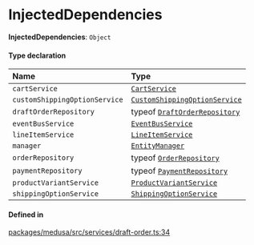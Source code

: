 # InjectedDependencies

 **InjectedDependencies**: `Object`

#### Type declaration

| Name | Type |
| :------ | :------ |
| `cartService` | [`CartService`](../classes/CartService.md) |
| `customShippingOptionService` | [`CustomShippingOptionService`](../classes/CustomShippingOptionService.md) |
| `draftOrderRepository` | typeof [`DraftOrderRepository`](../index.md#draftorderrepository) |
| `eventBusService` | [`EventBusService`](../classes/EventBusService.md) |
| `lineItemService` | [`LineItemService`](../classes/LineItemService.md) |
| `manager` | [`EntityManager`](../classes/EntityManager.md) |
| `orderRepository` | typeof [`OrderRepository`](../index.md#orderrepository) |
| `paymentRepository` | typeof [`PaymentRepository`](../index.md#paymentrepository) |
| `productVariantService` | [`ProductVariantService`](../classes/ProductVariantService.md) |
| `shippingOptionService` | [`ShippingOptionService`](../classes/ShippingOptionService.md) |

#### Defined in

[packages/medusa/src/services/draft-order.ts:34](https://github.com/medusajs/medusa/blob/3d9f5ae63/packages/medusa/src/services/draft-order.ts#L34)
